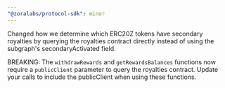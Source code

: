```yaml
---
"@zoralabs/protocol-sdk": minor
---
```


Changed how we determine which ERC20Z tokens have secondary royalties by querying the royalties contract directly instead of using the subgraph's secondaryActivated field.

BREAKING: The `withdrawRewards` and `getRewardsBalances` functions now require a `publicClient` parameter to query the royalties contract. Update your calls to include the publicClient when using these functions.
